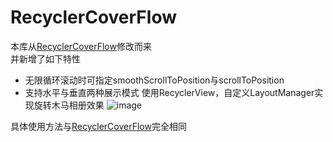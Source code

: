 
# RecyclerCoverFlow
本库从[RecyclerCoverFlow](https://github.com/ChenLittlePing/RecyclerCoverFlow)修改而来
<br>并新增了如下特性
- 无限循环滚动时可指定smoothScrollToPosition与scrollToPosition
- 支持水平与垂直两种展示模式
使用RecyclerView，自定义LayoutManager实现旋转木马相册效果
![image](https://github.com/ChenLittlePing/RecyclerCoverFlow/blob/master/gif/demo.gif)

具体使用方法与[RecyclerCoverFlow](https://github.com/ChenLittlePing/RecyclerCoverFlow)完全相同
